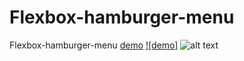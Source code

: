# Flexbox-hamburger-menu
Flexbox-hamburger-menu
[demo](https://codepen.io/mr-xpert/pen/wvaEqGG)
[![demo]](https://www.loom.com/share/2024d70f4f9c423ca5dffce629874323)
![alt text](https://flic.kr/p/2iGJnG9 "Logo Title Text 1")

